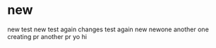 # new
new test
new test again
changes test
again
new
newone
another one
creating pr
another pr
yo
hi
